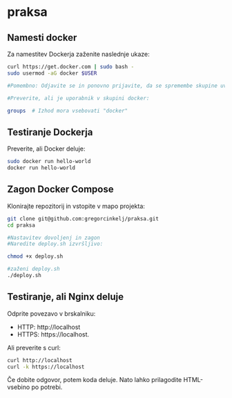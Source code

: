 # praksa

## Namesti docker

Za namestitev Dockerja zaženite naslednje ukaze:

```bash
curl https://get.docker.com | sudo bash -
sudo usermod -aG docker $USER

#Pomembno: Odjavite se in ponovno prijavite, da se spremembe skupine uveljavijo.

#Preverite, ali je uporabnik v skupini docker:

groups  # Izhod mora vsebovati "docker"
```

## Testiranje Dockerja
Preverite, ali Docker deluje:

```bash
sudo docker run hello-world
docker run hello-world
```

## Zagon Docker Compose
Klonirajte repozitorij in vstopite v mapo projekta:

```bash
git clone git@github.com:gregorcinkelj/praksa.git
cd praksa

#Nastavitev dovoljenj in zagon
#Naredite deploy.sh izvršljivo:

chmod +x deploy.sh

#zaženi deploy.sh
./deploy.sh
```

## Testiranje, ali Nginx deluje
Odprite povezavo v brskalniku:
- HTTP: http://localhost 
- HTTPS: https://localhost.

Ali preverite s curl:

```bash
curl http://localhost
curl -k https://localhost
```

Če dobite odgovor, potem koda deluje. Nato lahko prilagodite HTML-vsebino po potrebi.


